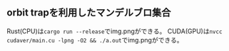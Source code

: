 ## orbit trapを利用したマンデルブロ集合

Rust(CPU)は`cargo run --release`でimg.pngができる。
CUDA(GPU)は`nvcc cudaver/main.cu -lpng -O2 && ./a.out`でimg.pngができる。
